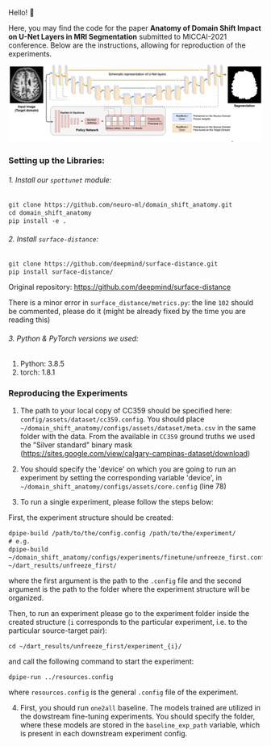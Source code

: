 Hello! :vulcan_salute:

Here, you may find the code for the paper
**Anatomy of Domain Shift Impact on U-Net Layers in MRI Segmentation**
submitted to MICCAI-2021 conference. Below are the instructions,
allowing for reproduction of the experiments.

![Screenshot](spottune_seg.png)

### Setting up the Libraries:

###### 1. Install our `spottunet` module:
```
git clone https://github.com/neuro-ml/domain_shift_anatomy.git
cd domain_shift_anatomy
pip install -e .
``` 

###### 2. Install `surface-distance`:
```
git clone https://github.com/deepmind/surface-distance.git
pip install surface-distance/
```

Original repository: https://github.com/deepmind/surface-distance

There is a minor error in `surface_distance/metrics.py`:
the line `102` should be commented, please do it
(might be already fixed by the time you are reading this)

###### 3. Python & PyTorch versions we used:
1) Python: 3.8.5
2) torch: 1.8.1 

### Reproducing the Experiments 

1. The path to your local copy of CC359 should be specified here: `config/assets/dataset/cc359.config`. You should place `~/domain_shift_anatomy/configs/assets/dataset/meta.csv` in the same folder with the data. From the available in `CC359` ground truths we used the "Silver standard" binary mask (https://sites.google.com/view/calgary-campinas-dataset/download)

2. You should specify the 'device' on which you are going to run an experiment by setting the corresponding variable 'device', in `~/domain_shift_anatomy/configs/assets/core.config` (line 78)

3. To run a single experiment, please follow the steps below:

First, the experiment structure should be created:
```
dpipe-build /path/to/the/config.config /path/to/the/experiment/
# e.g.
dpipe-build ~/domain_shift_anatomy/configs/experiments/finetune/unfreeze_first.config ~/dart_results/unfreeze_first/
```

where the first argument is the path to the `.config` file and the second argument is the path to the folder where the experiment structure will be organized.

Then, to run an experiment please go to the experiment folder inside the created structure (`i` corresponds to the particular experiment, i.e. to the particular source-target pair):
```
cd ~/dart_results/unfreeze_first/experiment_{i}/
```

and call the following command to start the experiment:

```
dpipe-run ../resources.config
```

where `resources.config` is the general `.config` file of the experiment.

4. First, you should run `one2all` baseline. The models trained are utilized in the dowstream fine-tuning experiments. 
You should specify the folder, where these models are stored in the `baseline_exp_path` variable, which is present in each downstream experiment config. 
